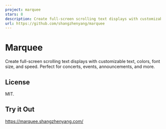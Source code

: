 ```yaml
---
project: marquee
stars: 8
description: Create full-screen scrolling text displays with customizable text, colors, font size, and speed. Perfect for concerts, events, announcements, and more.
url: https://github.com/shangzhenyang/marquee
---
```


Marquee
=======

Create full-screen scrolling text displays with customizable text, colors, font size, and speed. Perfect for concerts, events, announcements, and more.

License
-------

MIT.

Try it Out
----------

https://marquee.shangzhenyang.com/
